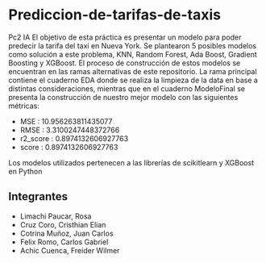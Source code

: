 # Prediccion-de-tarifas-de-taxis
Pc2 IA
El objetivo de esta práctica es presentar un modelo para poder predecir la tarifa del taxi en Nueva York. Se plantearon 5 posibles modelos como solución a este problema, KNN, Random Forest, Ada Boost, Gradient Boosting y XGBoost. El proceso de construcción de estos modelos se encuentran en las ramas alternativas de este repositorio. La rama principal contiene el cuaderno EDA donde se realiza la limpieza de la data en base a distintas consideraciones, mientras que en el cuaderno ModeloFinal se presenta la construcción de nuestro mejor modelo con las siguientes métricas: 
* MSE : 10.956263811435077
* RMSE : 3.3100247448372766
* r2_score : 0.8974132606927763
* score : 0.8974132606927763

Los modelos utilizados pertenecen a las librerías de scikitlearn y XGBoost en Python
## Integrantes
* Limachi Paucar, Rosa 
* Cruz Coro, Cristhian Elian
* Cotrina Muñoz, Juan Carlos
* Felix Romo, Carlos Gabriel
* Achic Cuenca, Freider Wilmer
